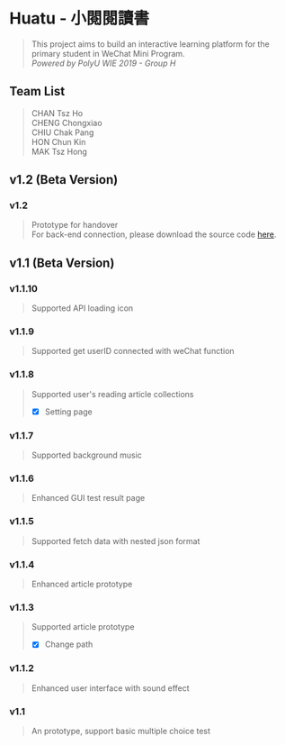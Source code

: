 # Huatu - 小閱閱讀書
> This project aims to build an interactive learning platform for the primary student in WeChat Mini Program. <br/>
*Powered by PolyU WIE 2019 - Group H*

## Team List
> CHAN Tsz Ho <br/>
> CHENG Chongxiao <br/>
> CHIU Chak Pang <br/>
> HON Chun Kin <br/>
> MAK Tsz Hong <br/>

## v1.2 (Beta Version)
### v1.2
> Prototype for handover <br/>
> For back-end connection, please download the source code [here](https://comppolyueduhk-my.sharepoint.com/:f:/g/personal/18001064d_comp_polyu_edu_hk/Eq-Sla5A9ZFJqQ3YLsqok14BOVz_MY__It-xELCJhsxWYw?e=coFx6V).

## v1.1 (Beta Version)
### v1.1.10
> Supported API loading icon 
### v1.1.9
> Supported get userID connected with weChat function
### v1.1.8
> Supported user's reading article collections
> - [x] Setting page
### v1.1.7
> Supported background music
### v1.1.6
> Enhanced GUI test result page 
### v1.1.5
> Supported fetch data with nested json format
### v1.1.4
> Enhanced article prototype 
### v1.1.3
> Supported article prototype <br/>
> - [x] Change path
### v1.1.2
> Enhanced user interface with sound effect
### v1.1
> An prototype, support basic multiple choice test
